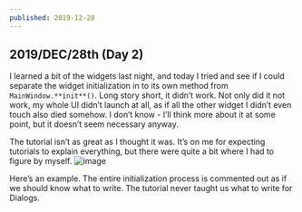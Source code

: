 ```yaml
---
published: 2019-12-28
---
```


## 2019/DEC/28th (Day 2)

I learned a bit of the widgets last night, and today I tried and see if I could separate the widget initialization in to its own method from `MainWindow.**init**()`. Long story short, it didn’t work. Not only did it not work, my whole UI didn’t launch at all, as if all the other widget I didn’t even touch also died somehow. I don’t know - I’ll think more about it at some point, but it doesn’t seem necessary anyway.

The tutorial isn’t as great as I thought it was. It’s on me for expecting tutorials to explain everything, but there were quite a bit where I had to figure by myself.
![image](https://64.media.tumblr.com/46bf30d3d898136b483c137495ea5f5c/73aa866950e5d4de-12/s540x810/b932c07c050ef5909073c063bec628b66fe7384d.png)

Here’s an example. The entire initialization process is commented out as if we should know what to write. The tutorial never taught us what to write for Dialogs.

